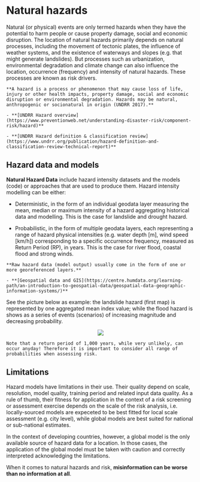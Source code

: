 # Natural hazards

Natural (or physical) events are only termed hazards when they have the potential to harm people or cause property damage, social and economic disruption. The location of natural hazards primarily depends on natural processes, including the movement of tectonic plates, the influence of weather systems, and the existence of waterways and slopes (e.g. that might generate landslides). But processes such as urbanization, environmental degradation and climate change can also influence the location, occurrence (frequency) and intensity of natural hazards. These processes are known as risk drivers.

```{seealso}
**A hazard is a process or phenomenon that may cause loss of life, injury or other health impacts, property damage, social and economic disruption or environmental degradation. Hazards may be natural, anthropogenic or socionatural in origin (UNDRR 2017).**

- **[UNDRR Hazard overview](https://www.preventionweb.net/understanding-disaster-risk/component-risk/hazard)**

- **[UNDRR Hazard definition & classification review](https://www.undrr.org/publication/hazard-definition-and-classification-review-technical-report)**
```

## Hazard data and models
**Natural Hazard Data** include hazard intensity datasets and the models (code) or approaches that are used to produce them. Hazard intensity modelling can be either:

- Deterministic, in the form of an individual geodata layer measuring the mean, median or maximum intensity of a hazard aggregating historical data and modelling. This is the case for landslide and drought hazard.

- Probabilistic, in the form of multiple geodata layers, each representing a range of hazard physical intensities (e.g. water depth [m], wind speed [km/h]) corresponding to a specific occurrence frequency, measured as Return Period (RP), in years. This is the case for river flood, coastal flood and strong winds.


```{seealso}
**Raw hazard data (model output) usually come in the form of one or more georeferenced layers.**

- **[Geospatial data and GIS](https://centre.humdata.org/learning-path/an-introduction-to-geospatial-data/geospatial-data-geographic-information-systems/)**
```
See the picture below as example: the landslide hazard (first map) is represented by one aggregated mean index value; while the flood hazard is shows as a series of events (scenarios) of increasing magnitude and decreasing probability.

<div align=center>
<img src="https://user-images.githubusercontent.com/44863827/201052605-78fdd0e9-a109-4894-b3bf-a5f9eaabbdd2.png">
</div>

```{caution}
Note that a return period of 1,000 years, while very unlikely, can occur anyday! Therefore it is important to consider all range of probabilities when assessing risk.
```

## Limitations
Hazard models have limitations in their use. Their quality depend on scale, resolution, model quality, training period and related input data quality.
As a rule of thumb, their fitness for application in the context of a risk screening or assessment exercise depends on the scale of the risk analysis, i.e. locally-sourced models are expeceted to be best fitted for local scale assessment (e.g. city level), while global models are best suited for national or sub-national estimates.

In the context of developing countries, however, a global model is the only available source of hazard data for a location. In those cases, the application of the global model must be taken with caution and correctly interpreted acknowledging the limitations.

When it comes to natural hazards and risk, **misinformation can be worse than no information at all**.